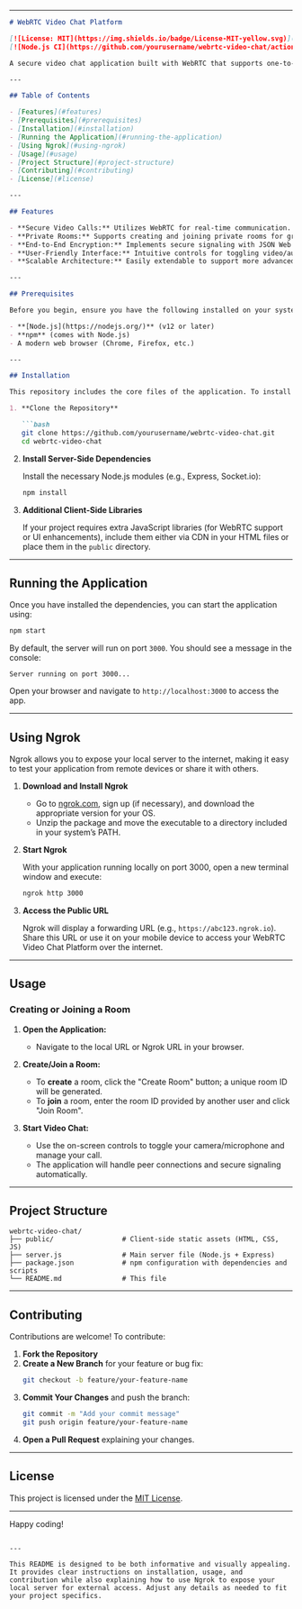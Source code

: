 
---

```markdown
# WebRTC Video Chat Platform

[![License: MIT](https://img.shields.io/badge/License-MIT-yellow.svg)](LICENSE)
[![Node.js CI](https://github.com/yourusername/webrtc-video-chat/actions/workflows/node.js.yml/badge.svg)](https://github.com/yourusername/webrtc-video-chat/actions)

A secure video chat application built with WebRTC that supports one-to-one and room-based private calls. This project demonstrates how to implement secure signaling, end-to-end encryption, and dynamic room management using modern web technologies.

---

## Table of Contents

- [Features](#features)
- [Prerequisites](#prerequisites)
- [Installation](#installation)
- [Running the Application](#running-the-application)
- [Using Ngrok](#using-ngrok)
- [Usage](#usage)
- [Project Structure](#project-structure)
- [Contributing](#contributing)
- [License](#license)

---

## Features

- **Secure Video Calls:** Utilizes WebRTC for real-time communication.
- **Private Rooms:** Supports creating and joining private rooms for group calls.
- **End-to-End Encryption:** Implements secure signaling with JSON Web Tokens (JWT) and ECDH key exchange.
- **User-Friendly Interface:** Intuitive controls for toggling video/audio and managing calls.
- **Scalable Architecture:** Easily extendable to support more advanced features.

---

## Prerequisites

Before you begin, ensure you have the following installed on your system:

- **[Node.js](https://nodejs.org/)** (v12 or later)
- **npm** (comes with Node.js)
- A modern web browser (Chrome, Firefox, etc.)

---

## Installation

This repository includes the core files of the application. To install the required dependencies, follow these steps:

1. **Clone the Repository**

   ```bash
   git clone https://github.com/yourusername/webrtc-video-chat.git
   cd webrtc-video-chat
   ```

2. **Install Server-Side Dependencies**

   Install the necessary Node.js modules (e.g., Express, Socket.io):

   ```bash
   npm install
   ```

3. **Additional Client-Side Libraries**

   If your project requires extra JavaScript libraries (for WebRTC support or UI enhancements), include them either via CDN in your HTML files or place them in the `public` directory.

---

## Running the Application

Once you have installed the dependencies, you can start the application using:

```bash
npm start
```

By default, the server will run on port `3000`. You should see a message in the console:

```
Server running on port 3000...
```

Open your browser and navigate to `http://localhost:3000` to access the app.

---

## Using Ngrok

Ngrok allows you to expose your local server to the internet, making it easy to test your application from remote devices or share it with others.

1. **Download and Install Ngrok**

   - Go to [ngrok.com](https://ngrok.com/), sign up (if necessary), and download the appropriate version for your OS.
   - Unzip the package and move the executable to a directory included in your system’s PATH.

2. **Start Ngrok**

   With your application running locally on port 3000, open a new terminal window and execute:

   ```bash
   ngrok http 3000
   ```

3. **Access the Public URL**

   Ngrok will display a forwarding URL (e.g., `https://abc123.ngrok.io`). Share this URL or use it on your mobile device to access your WebRTC Video Chat Platform over the internet.

---

## Usage

### Creating or Joining a Room

1. **Open the Application:**
   - Navigate to the local URL or Ngrok URL in your browser.

2. **Create/Join a Room:**
   - To **create** a room, click the "Create Room" button; a unique room ID will be generated.
   - To **join** a room, enter the room ID provided by another user and click "Join Room".

3. **Start Video Chat:**
   - Use the on-screen controls to toggle your camera/microphone and manage your call.
   - The application will handle peer connections and secure signaling automatically.

---

## Project Structure

```plaintext
webrtc-video-chat/
├── public/                 # Client-side static assets (HTML, CSS, JS)
├── server.js               # Main server file (Node.js + Express)
├── package.json            # npm configuration with dependencies and scripts
└── README.md               # This file
```

---

## Contributing

Contributions are welcome! To contribute:

1. **Fork the Repository**
2. **Create a New Branch** for your feature or bug fix:
   ```bash
   git checkout -b feature/your-feature-name
   ```
3. **Commit Your Changes** and push the branch:
   ```bash
   git commit -m "Add your commit message"
   git push origin feature/your-feature-name
   ```
4. **Open a Pull Request** explaining your changes.

---

## License

This project is licensed under the [MIT License](LICENSE).

---

Happy coding!
```

---

This README is designed to be both informative and visually appealing. It provides clear instructions on installation, usage, and contribution while also explaining how to use Ngrok to expose your local server for external access. Adjust any details as needed to fit your project specifics.

